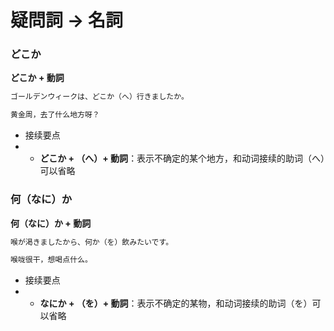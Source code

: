 # 疑問詞 → 名詞

### どこか

**どこか + 動詞**
```markdown
ゴールデンウィークは、どこか（へ）行きましたか。

黄金周，去了什么地方呀？
```
- 接续要点
- - **どこか + （へ）+ 動詞**：表示不确定的某个地方，和动词接续的助词（へ）可以省略

### 何（なに）か

**何（なに）か + 動詞**
```markdown
喉が渇きましたから、何か（を）飲みたいです。

喉咙很干，想喝点什么。
```
- 接续要点
- - **なにか + （を）+ 動詞**：表示不确定的某物，和动词接续的助词（を）可以省略